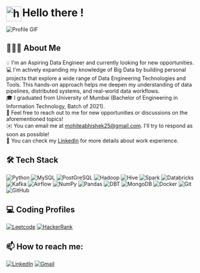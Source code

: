# <img alt="handwavegif" src="https://user-images.githubusercontent.com/39513876/112366216-8cfe7400-8cfe-11eb-8116-7d3dbae20e97.gif" width='40' align="left"/> Hello there !

![Profile GIF](https://github.com/user-attachments/assets/9ba8bf9c-4c0e-4755-b9d4-8c17a24bb0d8)

## 👨🏻‍💻 About Me

💡 I'm an Aspiring Data Engineer and currently looking for new opportunities. \
💻 I'm actively expanding my knowledge of Big Data by building personal projects that explore a wide range of Data Engineering Technologies and Tools. This hands-on approach helps me deepen my understanding of data pipelines, distributed systems, and real-world data workflows.\
🎓 I graduated from University of Mumbai (Bachelor of Engineering in Information Technology, Batch of 2021).\
💬 Feel free to reach out to me for new opportunities or discussions on the aforementioned topics!\
✉️ You can email me at [mohiteabhishek25@gmail.com](mailto:mohiteabhishek25@gmail.com). I'll try to respond as soon as possible!\
📄 You can check my [LinkedIn](https://www.linkedin.com/in/abhishekmohitedataengineer/) for more details about work experience.


## 🛠 Tech Stack

![Python](https://img.shields.io/badge/Python-3776AB.svg?style=for-the-badge&logo=Python&logoColor=white)
![MySQL](https://img.shields.io/badge/MySQL-4479A1.svg?style=for-the-badge&logo=MySQL&logoColor=white)
![PostGreSQL](https://img.shields.io/badge/PostgreSQL-4169E1.svg?style=for-the-badge&logo=PostgreSQL&logoColor=white)
![Hadoop](https://img.shields.io/badge/Apache%20Hadoop-66CCFF.svg?style=for-the-badge&logo=Apache-Hadoop&logoColor=black)
![Hive](https://img.shields.io/badge/Apache%20Hive-FDEE21.svg?style=for-the-badge&logo=Apache-Hive&logoColor=black)
![Spark](https://img.shields.io/badge/Apache%20Spark-E25A1C.svg?style=for-the-badge&logo=Apache-Spark&logoColor=white)
![Databricks](https://img.shields.io/badge/Databricks-FF3621.svg?style=for-the-badge&logo=Databricks&logoColor=white)
![Kafka](https://img.shields.io/badge/Apache%20Kafka-231F20.svg?style=for-the-badge&logo=Apache-Kafka&logoColor=white)
![Airflow](https://img.shields.io/badge/Apache%20Airflow-017CEE.svg?style=for-the-badge&logo=Apache-Airflow&logoColor=white)
![NumPy](https://img.shields.io/badge/NumPy-013243.svg?style=for-the-badge&logo=NumPy&logoColor=white)
![Pandas](https://img.shields.io/badge/pandas-150458.svg?style=for-the-badge&logo=pandas&logoColor=white)
![DBT](https://img.shields.io/badge/dbt-FF694B.svg?style=for-the-badge&logo=dbt&logoColor=white)
![MongoDB](https://img.shields.io/badge/MongoDB-4EA94B?style=for-the-badge&logo=mongodb&logoColor=white)
![Docker](https://img.shields.io/badge/docker%20-%230db7ed.svg?&style=for-the-badge&logo=docker&logoColor=white) 
![Git](https://img.shields.io/badge/Git-F05032.svg?style=for-the-badge&logo=Git&logoColor=white)
![GitHub](https://img.shields.io/badge/GitHub-181717.svg?style=for-the-badge&logo=GitHub&logoColor=white)


## 💻 Coding Profiles

<a href="https://leetcode.com/u/mohiteabhishek25/"><img alt="Leetcode" src="https://img.shields.io/badge/LeetCode-FFA116.svg?style=for-the-badge&logo=LeetCode&logoColor=white" /></a> 
<a href="https://www.hackerrank.com/profile/abhishekmohite"><img alt="HackerRank" src="https://img.shields.io/badge/HackerRank-00EA64.svg?style=for-the-badge&logo=HackerRank&logoColor=white" /></a> 


## 📫 How to reach me:


<a href="https://www.linkedin.com/in/abhishekmohitedataengineer/"><img alt="LinkedIn" src="https://img.shields.io/badge/linkedin-%230077B5.svg?style=for-the-badge&logo=linkedin&logoColor=white"/></a> 
<a href="mailto:mohiteabhishek25@gmail.com"><img alt="Gmail" src="https://img.shields.io/badge/Gmail-D14836?style=for-the-badge&logo=gmail&logoColor=white" /></a> 
